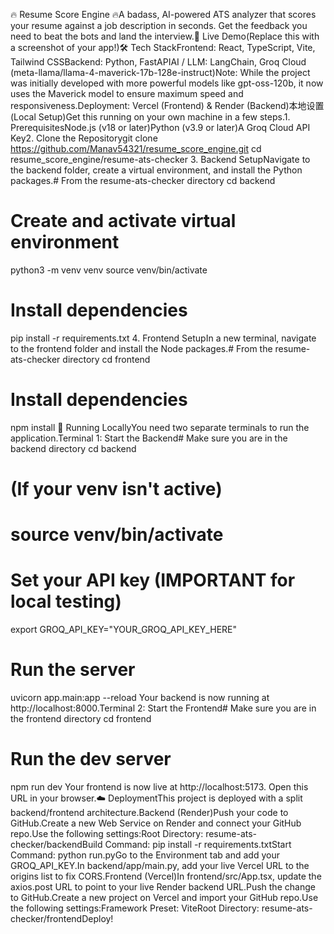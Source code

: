 🔥 Resume Score Engine 🔥A badass, AI-powered ATS analyzer that scores your resume against a job description in seconds. Get the feedback you need to beat the bots and land the interview.🚀 Live Demo(Replace this with a screenshot of your app!)🛠️ Tech StackFrontend: React, TypeScript, Vite, Tailwind CSSBackend: Python, FastAPIAI / LLM: LangChain, Groq Cloud (meta-llama/llama-4-maverick-17b-128e-instruct)Note: While the project was initially developed with more powerful models like gpt-oss-120b, it now uses the Maverick model to ensure maximum speed and responsiveness.Deployment: Vercel (Frontend) & Render (Backend)本地设置 (Local Setup)Get this running on your own machine in a few steps.1. PrerequisitesNode.js (v18 or later)Python (v3.9 or later)A Groq Cloud API Key2. Clone the Repositorygit clone https://github.com/Manav54321/resume_score_engine.git
cd resume_score_engine/resume-ats-checker
3. Backend SetupNavigate to the backend folder, create a virtual environment, and install the Python packages.# From the resume-ats-checker directory
cd backend

# Create and activate virtual environment
python3 -m venv venv
source venv/bin/activate

# Install dependencies
pip install -r requirements.txt
4. Frontend SetupIn a new terminal, navigate to the frontend folder and install the Node packages.# From the resume-ats-checker directory
cd frontend

# Install dependencies
npm install
🚀 Running LocallyYou need two separate terminals to run the application.Terminal 1: Start the Backend# Make sure you are in the backend directory
cd backend

# (If your venv isn't active)
# source venv/bin/activate

# Set your API key (IMPORTANT for local testing)
export GROQ_API_KEY="YOUR_GROQ_API_KEY_HERE"

# Run the server
uvicorn app.main:app --reload
Your backend is now running at http://localhost:8000.Terminal 2: Start the Frontend# Make sure you are in the frontend directory
cd frontend

# Run the dev server
npm run dev
Your frontend is now live at http://localhost:5173. Open this URL in your browser.☁️ DeploymentThis project is deployed with a split backend/frontend architecture.Backend (Render)Push your code to GitHub.Create a new Web Service on Render and connect your GitHub repo.Use the following settings:Root Directory: resume-ats-checker/backendBuild Command: pip install -r requirements.txtStart Command: python run.pyGo to the Environment tab and add your GROQ_API_KEY.In backend/app/main.py, add your live Vercel URL to the origins list to fix CORS.Frontend (Vercel)In frontend/src/App.tsx, update the axios.post URL to point to your live Render backend URL.Push the change to GitHub.Create a new project on Vercel and import your GitHub repo.Use the following settings:Framework Preset: ViteRoot Directory: resume-ats-checker/frontendDeploy!